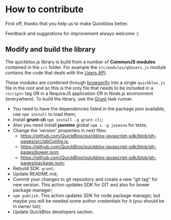 # How to contribute

First off, thanks that you help us to make Quickblox better.

Feedback and suggestions for improvement always welcome :)

## Modify and build the library

The quickblox.js library is build from a number of **CommonJS modules** contained in the `src` folder. For example the `src/modules/qbUsers.js` module contains the code that deals with the [Users API](http://quickblox.com/developers/Users).

These modules are combined through [browserify](http://browserify.org/) into a single `quickblox.js` file in the root and so this is the only file that needs to be included in a `<script>` tag OR in a RequireJS application OR in Node.js environment (everywhere). To build the library, use the [Grunt](http://gruntjs.com/) task runner.

* You need to have the dependencies listed in the package.json available, use `npm install` to load them;
* Install **grunt-cli** `npm install -g grunt-cli`;
* Also you need install **jasmine** global `npm i -g jasmine` for tests;
* Change the 'version' properties in next files:
  * https://github.com/QuickBlox/quickblox-javascript-sdk/blob/gh-pages/src/qbConfig.js;
  * https://github.com/QuickBlox/quickblox-javascript-sdk/blob/gh-pages/bower.json;
  * https://github.com/QuickBlox/quickblox-javascript-sdk/blob/gh-pages/package.json;
* Rebuild SDK: `grunt`;
* Update README.md;
* Commit your changes to git repository and create a new "git tag" for new version. This action updates SDK for GIT and also for bower package manager;
* `npm publish`. This action updates SDK for node package manager, but maybe you will be needed some author credentials for it (you should be in owner list);
* Update QuickBlox developers section.
